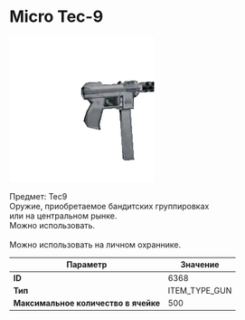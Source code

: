 # Micro Tec-9

![Item Image](../img/6368.webp?raw=true)

Предмет: Tec9<br>Оружие, приобретаемое бандитских группировках<br>или на центральном рынке.<br>Можно использовать.<br><br>Можно использовать на личном охраннике.


| Параметр | Значение |
|----------|----------|
| **ID** | 6368 |
| **Тип** | ITEM_TYPE_GUN |
| **Максимальное количество в ячейке** | 500 |

